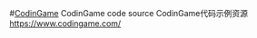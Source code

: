 #[CodinGame][id1]
CodinGame code source
CodinGame代码示例资源
https://www.codingame.com/

[id1]:https://www.codingame.com/
